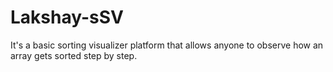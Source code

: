 # Lakshay-sSV
It's a basic sorting visualizer platform that allows anyone to observe how an array gets sorted step by step.
